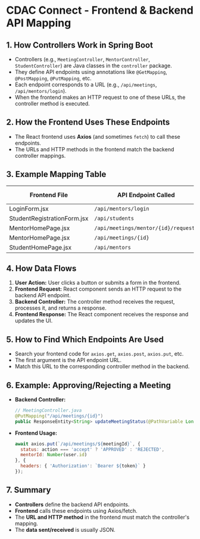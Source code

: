 # CDAC Connect - Frontend & Backend API Mapping

## 1. How Controllers Work in Spring Boot
- Controllers (e.g., `MeetingController`, `MentorController`, `StudentController`) are Java classes in the `controller` package.
- They define API endpoints using annotations like `@GetMapping`, `@PostMapping`, `@PutMapping`, etc.
- Each endpoint corresponds to a URL (e.g., `/api/meetings`, `/api/mentors/login`).
- When the frontend makes an HTTP request to one of these URLs, the controller method is executed.

## 2. How the Frontend Uses These Endpoints
- The React frontend uses **Axios** (and sometimes `fetch`) to call these endpoints.
- The URLs and HTTP methods in the frontend match the backend controller mappings.

## 3. Example Mapping Table

| Frontend File                | API Endpoint Called                        | HTTP Method | Backend Controller File      | Backend Controller Method                        |
|------------------------------|--------------------------------------------|-------------|-----------------------------|--------------------------------------------------|
| LoginForm.jsx                | `/api/mentors/login`                       | POST        | MentorController.java        | `@PostMapping("/api/mentors/login")`            |
| StudentRegistrationForm.jsx  | `/api/students`                            | POST        | StudentController.java       | `@PostMapping("/api/students")`                 |
| MentorHomePage.jsx           | `/api/meetings/mentor/{id}/requests`       | GET         | MeetingController.java       | `@GetMapping("/api/meetings/mentor/{mentorId}/requests")` |
| MentorHomePage.jsx           | `/api/meetings/{id}`                       | PUT         | MeetingController.java       | `@PutMapping("/api/meetings/{id}")`             |
| StudentHomePage.jsx          | `/api/mentors`                             | GET         | MentorController.java        | `@GetMapping("/api/mentors")`                   |

## 4. How Data Flows
1. **User Action:** User clicks a button or submits a form in the frontend.
2. **Frontend Request:** React component sends an HTTP request to the backend API endpoint.
3. **Backend Controller:** The controller method receives the request, processes it, and returns a response.
4. **Frontend Response:** The React component receives the response and updates the UI.

## 5. How to Find Which Endpoints Are Used
- Search your frontend code for `axios.get`, `axios.post`, `axios.put`, etc.
- The first argument is the API endpoint URL.
- Match this URL to the corresponding controller method in the backend.

## 6. Example: Approving/Rejecting a Meeting
- **Backend Controller:**
  ```java
  // MeetingController.java
  @PutMapping("/api/meetings/{id}")
  public ResponseEntity<String> updateMeetingStatus(@PathVariable Long id, @RequestBody MeetingStatusUpdate request) { ... }
  ```
- **Frontend Usage:**
  ```js
  await axios.put(`/api/meetings/${meetingId}`, {
    status: action === 'accept' ? 'APPROVED' : 'REJECTED',
    mentorId: Number(user.id)
  }, {
    headers: { 'Authorization': `Bearer ${token}` }
  });
  ```

## 7. Summary
- **Controllers** define the backend API endpoints.
- **Frontend** calls these endpoints using Axios/fetch.
- The **URL and HTTP method** in the frontend must match the controller's mapping.
- The **data sent/received** is usually JSON. 